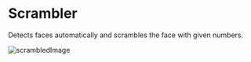 # Scrambler
Detects faces automatically and scrambles the face with given numbers.

![scrambledImage](https://user-images.githubusercontent.com/54986652/150359859-845167f2-4f67-497b-87ff-4a3b627cac03.png)
